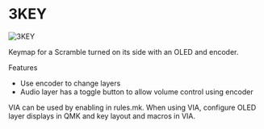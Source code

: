 # 3KEY

![3KEY](https://i.redd.it/sl6apr271fg71.jpg)

Keymap for a Scramble turned on its side with an OLED and encoder.

Features
* Use encoder to change layers
* Audio layer has a toggle button to allow volume control using encoder

VIA can be used by enabling in rules.mk.  When using VIA, configure OLED layer displays in QMK and key layout and macros in VIA.
